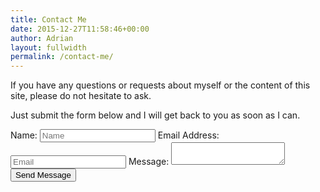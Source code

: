```yaml
---
title: Contact Me
date: 2015-12-27T11:58:46+00:00
author: Adrian
layout: fullwidth
permalink: /contact-me/
---
```

<div class="contact-me-page">
  If you have any questions or requests about myself or the content of this site, please do not hesitate to ask.

  Just submit the form below and I will get back to you as soon as I can.

  <form class="contact-form" method="post" action="http://138.197.119.94/contact">
    <label>Name:</label>
    <input type="text" placeholder="Name" name="name"/>
    <label>Email Address:</label>
    <input type="text" placeholder="Email" name="email"/>
    <label>Message:</label>
    <textarea></textarea>
    <button type="submit">Send Message</button>
  </form>
</div>
